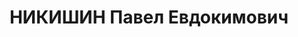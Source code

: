 ---
title: НИКИШИН Павел Евдокимович
description: Сотрудник АН СССР, патологоанатом. Отбывал срок на Соловках, с 1939 в
  Норильлаге. Заведовал моргом Центральной больницы Норильлага. После освобождения
  в 1945 жил в Норильске, умер в мае 1951 от кровоизлияния в мозг. Реабилитирован
  16.11.1957 ВК ВС СССР.
---